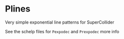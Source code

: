 # Plines

Very simple exponential line patterns for SuperCollider

See the schelp files for `Pexpodec` and `Prexpodec` more info

